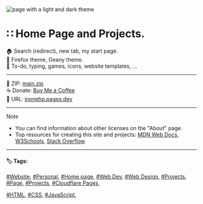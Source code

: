 <!-- README.md v.1.7.2 -->
  
![page with a light and dark theme](/img/github-banner-settings.png)  
  
# ∷ Home Page and Projects.    

🏠 Search (redirect), new tab, my start page.  
🎨 Firefox theme, Geany theme.  
📁 To-do, typing, games, icons, website templates, ...  
  
---
  
📁 ZIP: [main.zip](https://github.com/inonehp/inonehp.pages.dev/archive/refs/heads/main.zip)  
☕ Donate: [Buy Me a Coffee](https://www.buymeacoffee.com/inonehp)  
🔗 URL: [inonehp.pages.dev](https://inonehp.pages.dev/)  
  
---
  
> [!NOTE]
> - You can find information about other licenses on the "About" page.  
> - Top resources for creating this site and projects: [MDN Web Docs](https://developer.mozilla.org/), [W3Schools](https://www.w3schools.com/), [Stack Overflow](https://stackoverflow.com/)  
  
---
   
#### 🏷️ Tags:  
[#Website](https://github.com/topics/website),
[#Personal](https://github.com/topics/personal),
[#Home page](https://github.com/topics/homepage),
[#Web Dev](https://github.com/topics/webdev),
[#Web Design](https://github.com/topics/webdesign), 
[#Projects](https://github.com/topics/projects),
[#Page](https://github.com/topics/page),
[#Projects](https://github.com/topics/projects),
[#Cloudflare Pages](https://github.com/topics/cloudflare-pages),

  
[#HTML](https://github.com/topics/HTML),
[#CSS](https://github.com/topics/css),
[#JavaScript](https://github.com/topics/javascript),





